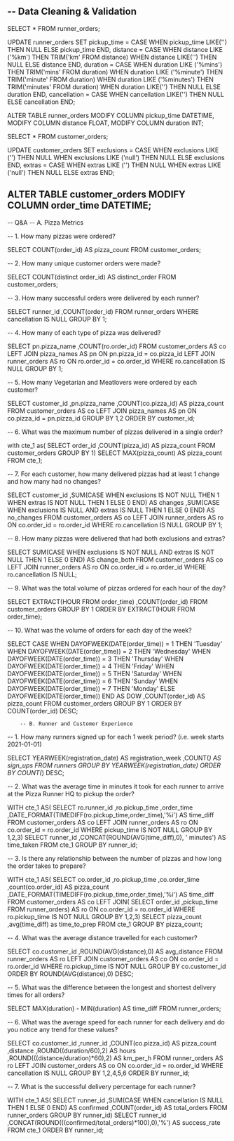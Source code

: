 -- Data Cleaning & Validation
------------------------------------------------------------------------------------------------

SELECT * FROM runner_orders; 

UPDATE runner_orders
SET pickup_time = CASE WHEN pickup_time LIKE('') THEN NULL ELSE pickup_time END,
	distance = CASE WHEN distance LIKE ('%km') THEN TRIM('km' FROM distance) 
				WHEN distance LIKE('') THEN NULL 
                ELSE distance END,
	duration = CASE WHEN duration LIKE ('%mins') THEN TRIM('mins' FROM duration)
				WHEN duration LIKE ('%minute') THEN TRIM('minute' FROM duration)
                WHEN duration LIKE ('%minutes') THEN TRIM('minutes' FROM duration)
                WHEN duration LIKE('') THEN NULL
                ELSE duration END,
	cancellation = CASE WHEN cancellation LIKE('') THEN NULL ELSE cancellation END; 

ALTER TABLE runner_orders
MODIFY COLUMN pickup_time DATETIME,
MODIFY COLUMN distance FLOAT,
MODIFY COLUMN duration INT; 

SELECT * FROM customer_orders; 

UPDATE customer_orders
SET exclusions = CASE WHEN exclusions LIKE ('') THEN NULL
					WHEN exclusions LIKE ('null') THEN NULL
                    ELSE exclusions END,
	extras = CASE WHEN extras LIKE ('') THEN NULL
				WHEN extras LIKE ('null') THEN NULL
                ELSE extras END;

ALTER TABLE customer_orders
MODIFY COLUMN order_time DATETIME; 
------------------------------------------------------------------------------------------------

-- Q&A
-- A. Pizza Metrics
        
-- 1. How many pizzas were ordered?

SELECT COUNT(order_id) AS pizza_count
FROM customer_orders;


-- 2. How many unique customer orders were made?

SELECT COUNT(distinct order_id) AS distinct_order
FROM customer_orders;  

-- 3. How many successful orders were delivered by each runner?

SELECT runner_id
	,COUNT(order_id)
FROM runner_orders
WHERE cancellation IS NULL
GROUP BY 1; 

-- 4. How many of each type of pizza was delivered?

SELECT pn.pizza_name
	,COUNT(ro.order_id)
FROM customer_orders AS co
	LEFT JOIN pizza_names AS pn
		ON pn.pizza_id = co.pizza_id
	LEFT JOIN runner_orders AS ro
		ON ro.order_id = co.order_id
WHERE ro.cancellation IS NULL
GROUP BY 1; 

-- 5. How many Vegetarian and Meatlovers were ordered by each customer?

SELECT customer_id
	,pn.pizza_name
    ,COUNT(co.pizza_id) AS pizza_count
FROM customer_orders AS co
	LEFT JOIN pizza_names AS pn
		ON co.pizza_id = pn.pizza_id
GROUP BY 1,2
ORDER BY customer_id;

-- 6. What was the maximum number of pizzas delivered in a single order?

with cte_1 as(
SELECT
	order_id
    ,COUNT(pizza_id) AS pizza_count
FROM customer_orders 
GROUP BY 1)
SELECT MAX(pizza_count) AS pizza_count
FROM cte_1;

-- 7. For each customer, how many delivered pizzas had at least 1 change and how many had no changes?

SELECT customer_id
	,SUM(CASE WHEN exclusions IS NOT NULL THEN 1 
		WHEN extras IS NOT NULL THEN 1 
        ELSE 0 END) AS changes
	,SUM(CASE WHEN exclusions IS NULL 
		AND extras IS NULL THEN 1
        ELSE 0 END) AS no_changes
FROM customer_orders AS co
	LEFT JOIN runner_orders AS ro
		ON co.order_id = ro.order_id
WHERE ro.cancellation IS NULL 
GROUP BY 1;

-- 8. How many pizzas were delivered that had both exclusions and extras?

SELECT SUM(CASE WHEN exclusions IS NOT NULL 
		AND extras IS NOT NULL THEN 1
        ELSE 0 END) AS change_both
FROM customer_orders AS co
	LEFT JOIN runner_orders AS ro
		ON co.order_id = ro.order_id
WHERE ro.cancellation IS NULL;

-- 9. What was the total volume of pizzas ordered for each hour of the day?

SELECT EXTRACT(HOUR FROM order_time)
	,COUNT(order_id)
FROM customer_orders
GROUP BY 1
ORDER BY EXTRACT(HOUR FROM order_time); 

-- 10. What was the volume of orders for each day of the week?

SELECT CASE WHEN DAYOFWEEK(DATE(order_time)) = 1 THEN 'Tuesday'
		WHEN DAYOFWEEK(DATE(order_time)) = 2 THEN 'Wednesday'
        WHEN DAYOFWEEK(DATE(order_time)) = 3 THEN 'Thursday'
        WHEN DAYOFWEEK(DATE(order_time)) = 4 THEN 'Friday'
        WHEN DAYOFWEEK(DATE(order_time)) = 5 THEN 'Saturday'
        WHEN DAYOFWEEK(DATE(order_time)) = 6 THEN 'Sunday'
        WHEN DAYOFWEEK(DATE(order_time)) = 7 THEN 'Monday'
        ELSE DAYOFWEEK(DATE(order_time))
        END AS DOW
	,COUNT(order_id) AS pizza_count
FROM customer_orders
GROUP BY 1
ORDER BY COUNT(order_id) DESC;

		-- B. Runner and Customer Experience
        
-- 1. How many runners signed up for each 1 week period? (i.e. week starts 2021-01-01)

SELECT 
	YEARWEEK(registration_date) AS registration_week
	,COUNT(*) AS sign_ups
FROM runners
GROUP BY YEARWEEK(registration_date)
ORDER BY COUNT(*) DESC;

-- 2. What was the average time in minutes it took for each runner to arrive at the Pizza Runner HQ to pickup the order?

WITH cte_1 AS(
SELECT 
	ro.runner_id
	,ro.pickup_time
	,order_time
    ,DATE_FORMAT(TIMEDIFF(ro.pickup_time,order_time),'%i') AS time_diff
FROM customer_orders AS co
LEFT JOIN 
	runner_orders AS ro
		ON co.order_id = ro.order_id
WHERE pickup_time IS NOT NULL
GROUP BY 1,2,3)
SELECT 
	runner_id
	,CONCAT(ROUND(AVG(time_diff),0), ' minutes') AS time_taken
FROM cte_1
GROUP BY runner_id;

-- 3. Is there any relationship between the number of pizzas and how long the order takes to prepare?

WITH cte_1 AS(
SELECT
	co.order_id
    ,ro.pickup_time
    ,co.order_time
    ,count(co.order_id) AS pizza_count
    ,DATE_FORMAT(TIMEDIFF(ro.pickup_time,order_time),'%i') AS time_diff
FROM customer_orders AS co
LEFT JOIN(
	SELECT order_id
    ,pickup_time
	FROM runner_orders) AS ro
		ON co.order_id = ro.order_id
WHERE ro.pickup_time IS NOT NULL
GROUP BY 1,2,3)
SELECT
    pizza_count
    ,avg(time_diff) as time_to_prep
FROM cte_1 
GROUP BY pizza_count;

-- 4. What was the average distance travelled for each customer?

SELECT
	co.customer_id
    ,ROUND(AVG(distance),0) AS avg_distance
FROM runner_orders AS ro
	LEFT JOIN customer_orders AS co
		ON co.order_id = ro.order_id
WHERE ro.pickup_time IS NOT NULL
GROUP BY co.customer_id
ORDER BY ROUND(AVG(distance),0) DESC;

-- 5. What was the difference between the longest and shortest delivery times for all orders?

SELECT
    MAX(duration) - MIN(duration) AS time_diff
FROM runner_orders;

-- 6. What was the average speed for each runner for each delivery and do you notice any trend for these values?

SELECT
    co.customer_id
    ,runner_id
    ,COUNT(co.pizza_id) AS pizza_count
    ,distance
    ,ROUND((duration/60),2) AS hours
    ,ROUND(((distance/duration)*60),2) AS km_per_h
FROM runner_orders AS ro
	LEFT JOIN customer_orders AS co
		ON co.order_id = ro.order_id
WHERE cancellation IS NULL
GROUP BY 1,2,4,5,6
ORDER BY runner_id;

-- 7. What is the successful delivery percentage for each runner?

WITH cte_1 AS(
SELECT 
	runner_id
    ,SUM(CASE WHEN cancellation IS NULL THEN 1
		ELSE 0
        END) AS confirmed
	,COUNT(order_id) AS total_orders
FROM runner_orders
GROUP BY runner_id)
SELECT 
	runner_id
    ,CONCAT(ROUND(((confirmed/total_orders)*100),0),'%') AS success_rate
FROM cte_1
ORDER BY runner_id;

